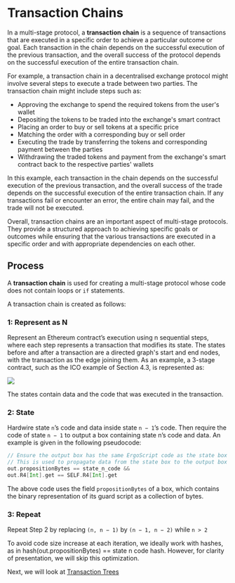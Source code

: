 # Transaction Chains

In a multi-stage protocol, a **transaction chain** is a sequence of transactions that are executed in a specific order to achieve a particular outcome or goal. Each transaction in the chain depends on the successful execution of the previous transaction, and the overall success of the protocol depends on the successful execution of the entire transaction chain.

For example, a transaction chain in a decentralised exchange protocol might involve several steps to execute a trade between two parties. The transaction chain might include steps such as:

- Approving the exchange to spend the required tokens from the user's wallet
- Depositing the tokens to be traded into the exchange's smart contract
- Placing an order to buy or sell tokens at a specific price
- Matching the order with a corresponding buy or sell order
- Executing the trade by transferring the tokens and corresponding payment between the parties
- Withdrawing the traded tokens and payment from the exchange's smart contract back to the respective parties' wallets

In this example, each transaction in the chain depends on the successful execution of the previous transaction, and the overall success of the trade depends on the successful execution of the entire transaction chain. If any transactions fail or encounter an error, the entire chain may fail, and the trade will not be executed.

Overall, transaction chains are an important aspect of multi-stage protocols. They provide a structured approach to achieving specific goals or outcomes while ensuring that the various transactions are executed in a specific order and with appropriate dependencies on each other.


## Process

A **transaction chain** is used for creating a multi-stage protocol whose code does not contain loops or `if` statements. 

A transaction chain is created as follows:

### 1: Represent as N
Represent an Ethereum contract’s execution using n sequential steps, where each step represents a transaction that modifies its state. The states before and after a transaction are a directed graph's start and end nodes, with the transaction as the edge joining them. As an example, a 3-stage contract, such as the ICO example of Section 4.3, is represented as:

![](../../../assets/img/scs/tx-chain.png)

The states contain data and the code that was executed in the transaction.

### 2: State

Hardwire state `n`’s code and data inside state `n − 1`’s code. Then require the code of state `n − 1` to output a box containing state n’s code and data. An example is given in the following pseudocode:

```scala
// Ensure the output box has the same ErgoScript code as the state box and the same R4 data
// This is used to propagate data from the state box to the output box
out.propositionBytes == state_n_code &&
out.R4[Int].get == SELF.R4[Int].get
```

The above code uses the field `propositionBytes` of a box, which contains the binary representation of its guard script as a collection of bytes.

### 3: Repeat

Repeat Step 2 by replacing `(n, n − 1)` by `(n − 1, n − 2)` while `n > 2`


To avoid code size increase at each iteration, we ideally work with hashes, as in hash(out.propositionBytes) == state n code hash. However, for clarity of presentation, we will skip this optimization.

Next, we will look at [Transaction Trees](tx-tree.md)